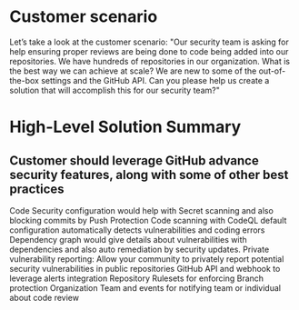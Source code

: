 # Customer scenario
Let’s take a look at the customer scenario: "Our security team is asking for help ensuring proper reviews are being done to code being added into our repositories. We have hundreds of repositories in our organization. What is the best way we can achieve at scale? We are new to some of the out-of-the-box settings and the GitHub API. Can you please help us create a solution that will accomplish this for our security team?"

# High-Level Solution Summary
## Customer should leverage GitHub advance security features, along with some of other best practices
Code Security configuration would help with Secret scanning and also blocking commits by Push Protection
Code scanning with CodeQL default configuration automatically detects vulnerabilities and coding errors
Dependency graph would give details about vulnerabilities with dependencies and also auto remediation by security updates.
Private vulnerability reporting: Allow your community to privately report potential security vulnerabilities in public repositories
GitHub API and webhook to leverage alerts integration
Repository Rulesets for enforcing Branch protection
Organization Team and events for notifying team or individual about code review


